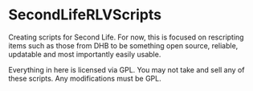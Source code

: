 # SecondLifeRLVScripts

Creating scripts for Second Life. For now, this is focused on rescripting items such as those from DHB to be something open source, reliable, updatable and most importantly easily usable.

Everything in here is licensed via GPL. You may not take and sell any of these scripts. Any modifications must be GPL.
